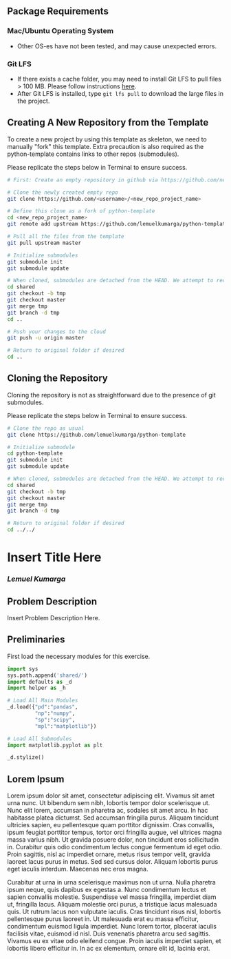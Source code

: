 ## Package Requirements

### Mac/Ubuntu Operating System
- Other OS-es have not been tested, and may cause unexpected errors.

### Git LFS
- If there exists a cache folder, you may need to install Git LFS
to pull files > 100 MB. Please follow instructions [here](https://github.com/git-lfs/git-lfs/wiki/Installation).
- After Git LFS is installed, type `git lfs pull` to download the large files in the project.


## Creating A New Repository from the Template

To create a new project by using this template as skeleton, we need to manually "fork" this template. Extra precaution is also required as the python-template contains links to other repos (submodules).

Please replicate the steps below in Terminal to ensure success.

``` sh
# First: Create an empty repository in github via https://github.com/new

# Clone the newly created empty repo
git clone https://github.com/<username>/<new_repo_project_name>

# Define this clone as a fork of python-template
cd <new_repo_project_name> 
git remote add upstream https://github.com/lemuelkumarga/python-template.git

# Pull all the files from the template
git pull upstream master

# Initialize submodules
git submodule init
git submodule update

# When cloned, submodules are detached from the HEAD. We attempt to rectify this issue to prevent problems in git
cd shared
git checkout -b tmp
git checkout master
git merge tmp
git branch -d tmp
cd ..

# Push your changes to the cloud
git push -u origin master

# Return to original folder if desired
cd ..
```

## Cloning the Repository

Cloning the repository is not as straightforward due to the presence of git submodules.

Please replicate the steps below in Terminal to ensure success.

``` sh
# Clone the repo as usual
git clone https://github.com/lemuelkumarga/python-template

# Initialize submodule
cd python-template
git submodule init
git submodule update

# When cloned, submodules are detached from the HEAD. We attempt to rectify this issue to prevent problems in git
cd shared
git checkout -b tmp
git checkout master
git merge tmp
git branch -d tmp

# Return to original folder if desired
cd ../../
```


# Insert Title Here

### <i>Lemuel Kumarga</i>


## Problem Description

Insert Problem Description Here.



## Preliminaries

First load the necessary modules for this exercise.


```python
import sys
sys.path.append('shared/')
import defaults as _d
import helper as _h

# Load All Main Modules
_d.load({"pd":"pandas",
         "np":"numpy",
         "sp":"scipy",
         "mpl":"matplotlib"})

# Load All Submodules
import matplotlib.pyplot as plt

_d.stylize()
```


<script>requirejs.config({paths: { 'plotly': ['https://cdn.plot.ly/plotly-latest.min']},});if(!window.Plotly) {{require(['plotly'],function(plotly) {window.Plotly=plotly;});}}</script>





<link href="shared/css/defaults.css" rel="stylesheet"><link href="../../shared/css/definitions.css" rel="stylesheet"><link href="../../shared/css/general.css" rel="stylesheet"><link href="shared/css/python.css" rel="stylesheet"><script src="https://ajax.googleapis.com/ajax/libs/jquery/3.3.1/jquery.min.js"></script><script src="https://maxcdn.bootstrapcdn.com/bootstrap/3.3.7/js/bootstrap.min.js"></script><script src="shared/js/styles.js"></script><script src="shared/js/popover.js"></script>



## Lorem Ipsum

<a data-toggle="popover" title="Lorem Ipsum" data-content="Lorem Ipsum is simply dummy text of the printing and typesetting industry. Data obtained from https://www.lipsum.com/.">Lorem ipsum</a> dolor sit amet, consectetur adipiscing elit. Vivamus sit amet urna nunc. Ut bibendum sem nibh, lobortis tempor dolor scelerisque ut. Nunc elit lorem, accumsan in pharetra ac, sodales sit amet arcu. In hac habitasse platea dictumst. Sed accumsan fringilla purus. Aliquam tincidunt ultricies sapien, eu pellentesque quam porttitor dignissim. Cras convallis, ipsum feugiat porttitor tempus, tortor orci fringilla augue, vel ultrices magna massa varius nibh. Ut gravida posuere dolor, non tincidunt eros sollicitudin in. Curabitur quis odio condimentum lectus congue fermentum id eget odio. Proin sagittis, nisl ac imperdiet ornare, metus risus tempor velit, gravida laoreet lacus purus in metus. Sed sed cursus dolor. Aliquam lobortis purus eget iaculis interdum. Maecenas nec eros magna.

Curabitur at urna in urna scelerisque maximus non ut urna. Nulla pharetra ipsum neque, quis dapibus ex egestas a. Nunc condimentum lectus et sapien convallis molestie. Suspendisse vel massa fringilla, imperdiet diam ut, fringilla lacus. Aliquam molestie orci purus, a tristique lacus malesuada quis. Ut rutrum lacus non vulputate iaculis. Cras tincidunt risus nisl, lobortis pellentesque purus laoreet in. Ut malesuada erat eu massa efficitur, condimentum euismod ligula imperdiet. Nunc lorem tortor, placerat iaculis facilisis vitae, euismod id nisl. Duis venenatis pharetra arcu sed sagittis. Vivamus eu ex vitae odio eleifend congue. Proin iaculis imperdiet sapien, et lobortis libero efficitur in. In ac ex elementum, ornare elit id, lacinia erat.
